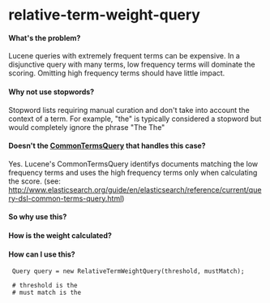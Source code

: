 relative-term-weight-query
==========================

#### What's the problem?

Lucene queries with extremely frequent terms can be expensive. In a disjunctive query with many terms, low frequency terms will dominate the scoring. Omitting high frequency terms should have little impact.

#### Why not use stopwords?

Stopword lists requiring manual curation and don't take into account the context of a term. For example, "the" is typically considered a stopword but would completely ignore the phrase "The The" 

#### Doesn't the [CommonTermsQuery](http://lucene.apache.org/core/4_6_0/queries/org/apache/lucene/queries/CommonTermsQuery.html) that handles this case?

Yes. Lucene's CommonTermsQuery identifys documents matching the low frequency terms and uses the high frequency terms only when calculating the score. (see: http://www.elasticsearch.org/guide/en/elasticsearch/reference/current/query-dsl-common-terms-query.html) 

#### So why use this?


#### How is the weight calculated?


#### How can I use this?

```
 Query query = new RelativeTermWeightQuery(threshold, mustMatch);
 
 # threshold is the 
 # must match is the
```
